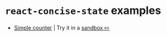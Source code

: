 # `react-concise-state` examples

* [Simple counter](/counter) | Try it in a [sandbox ✏️](https://codesandbox.io/s/github/minajevs/react-concise-state/tree/master/examples/counter)